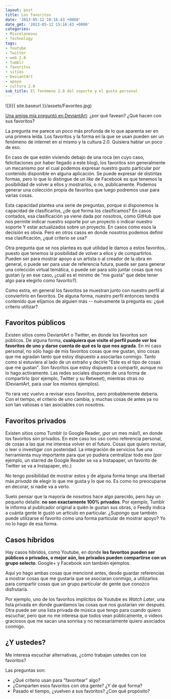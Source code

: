 ```yaml
---
layout: post
title: Los favoritos
date: '2013-05-12 10:16:43 +0000'
date_gmt: '2013-05-12 15:16:43 +0000'
categories:
- Miscelaneous
- Technology
tags:
- Youtube
- Twitter
- web 2.0
- Tumblr
- favoritos
- sitios
- DeviantArt
- apoyo
- cultura 2.0
sub_title: El fenómeno 2.0 del soporte y el gusto personal
---
```


![]({{ site.baseurl }}/assets/Favorites.jpg)

[Una amiga mía preguntó en DeviantArt](http://trollkhatt.deviantart.com/journal/Question-Why-do-you-fav-370017816):  ¿por qué favean?  ¿Qué hacen con sus favoritos?

La pregunta me parece un poco más profunda de lo que aparenta ser en una primera leída. Los favoritos y la forma en la que se usan pueden ser un fenómeno de internet en sí mismo y la cultura 2.0. Quisiera hablar un poco de eso.

<!--more-->

En caso de que estén viviendo debajo de una roca (en cuyo caso, felicitaciones por haber llegado a este blog), los favoritos son generalmente un mecanismo por el cual podemos expresar nuestro gusto particular por contenido disponible en alguna aplicación. Se puede expresar de distintas formas, pero lo que lo distingue de un _like_ de Facebook es que tenemos la posibilidad de volver a ellos y mostrarlos, o no, públicamente. Podemos generar una colección propia de favoritos que luego podremos usar para varias cosas.

Esta capacidad plantea una serie de preguntas, porque si disponemos la capacidad de clasificarlos,  ¿de qué forma los clasificamos? En casos contados, esa clasificación ya viene dada por nosotros, como GitHub que nos permite indicar nuestro soporte por un proyecto o indicar nuestro soporte Y estar actualizados sobre un proyecto. En casos como esos la decisión es obvia. Pero en otros casos en donde nosotros podemos definir esa clasificación,  ¿qué criterio se usa?

Otra pregunta que se nos plantea es qué utilidad le damos a estos favoritos, puesto que tenemos la posibilidad de volver a ellos y de compartirlos. Pueden ser para mostrar apoyo a un artista o al creador de la obra en general, o puede ser para usar de referencia futura, puede ser para generar una colección virtual temática, o puede ser para sólo juntar cosas que nos gustan (y en ese caso,  ¿cuál es el mínimo de "me gusta" que debe tener algo para elegirlo como favorito?).

Como extra, en general los favoritos se muestran junto con nuestro perfil al conviertirlo en favoritos. De alguna forma, nuestro perfil entonces tendrá contenido que elijamos de alguien más -- nuevamente la pregunta es:  ¿qué criterio utilizar?

## Favoritos públicos

Existen sitios como DeviantArt o Twitter, en donde los favoritos son públicos. De alguna forma, **cualquiera que visite el perfil puede ver los favoritos de uno y darse cuenta de qué es lo que nos agrada**. En mi caso personal, no sólo hago de mis favoritos cosas que me gustan, sino cosas que me agradan tanto que estoy dispuesto a asociarlas conmigo. Tanto como si estuviera al lado de un extraño y decirle "Este es el tipo de cosas que me gustan". Son favoritos que estoy dispuesto a compartir, aunque no lo hago activamente. Las redes sociales disponen de una forma de compartirlo (por ejemplo, Twitter y su Retweet), mientras otras no (DeviantArt, para usar los mismos ejemplos).

Yo rara vez vuelvo a revisar esos favoritos, pero probablemente debería. Con el tiempo, el criterio de uno cambia, y muchas cosas de antes ya no son tan valiosas o tan asociables con nosotros.

## Favoritos privados

Existen sitios como Tumblr (o Google Reader, ¡por un mes más!), en donde los favoritos son privados. En este caso los uso como referencia personal, de cosas a las que me interesa volver en el futuro. Cosas que quiero revisar, o leer o investigar con posteridad. La integración de servicios fue una herramienta muy importante para que yo pudiera centralizar todo eso (por ejemplo, un starred de Google Reader se va a Instapaper, un favorito de Twitter se va a Instapaper, etc.)

No tengo posibilidad de mostrar estos y de alguna forma tengo una libertad más _privada_ de elegir lo que me gusta y lo que no. Es como no preocuparse en decorar, si nadie va a verlo.

Suelo pensar que la mayoría de nosotros hace algo parecido, pero hay un pequeño detalle: **no son exactamente 100% privados**. Por ejemplo, Tumblr le informa al publicador original a quién le gustan sus obras, o Feedly indica a cuánta gente le gustó un artículo en particular.  ¿Supongo que también puede utilizarse el favorito como una forma particular de mostrar apoyo? Yo no lo hago de esa forma.

## Casos híbridos

Hay casos híbridos, como Youtube, en donde **los favoritos pueden ser públicos o privados, o mejor aún, los privados pueden compartirse con un grupo selecto**. Google+ y Facebook son también ejemplos.

Aquí yo hago ambas cosas que mencioné antes, desde guardar referencias a mostrar cosas que me gustaría que se asociaran conmigo, a utilizarlos para compartir cosas que un grupo particular de gente que conozco disfrutaría.

Por ejemplo, uno de los favoritos implícitos de Youtube es _Watch Later_, una lista privada en donde guardamos las cosas que nos gustarían ver después. Otra puede ser una lista privada de música que tengo para cuando quiero escuchar, pero que no me interesa que todos vean públicamente, o videos graciosos que me sacan una sonrisa y no necesariamente quiero asociados conmigo.

##  ¿Y ustedes?

Me interesa escuchar alternativas,  ¿cómo trabajan ustedes con los favoritos?

Las preguntas son:

- ¿Qué criterio usan para "favoritear" algo?
- ¿Comparten esos favoritos con otra gente?  ¿Y de qué  forma?
- Pasado el tiempo,  ¿vuelven a sus favoritos?  ¿Con qué propósito?
